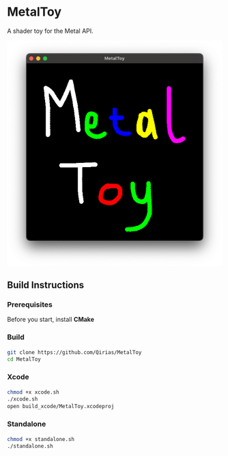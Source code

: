 # MetalToy
A shader toy for the Metal API.

<div align="center">
  <img src="data/screenshots/thumbnail.png" alt="Thumbnail">
</div>

## Build Instructions
### Prerequisites

Before you start, install **CMake**
### Build 
```bash
git clone https://github.com/Qirias/MetalToy
cd MetalToy
```
### Xcode
```bash
chmod +x xcode.sh
./xcode.sh
open build_xcode/MetalToy.xcodeproj
```

### Standalone
```bash
chmod +x standalone.sh
./standalone.sh
```
